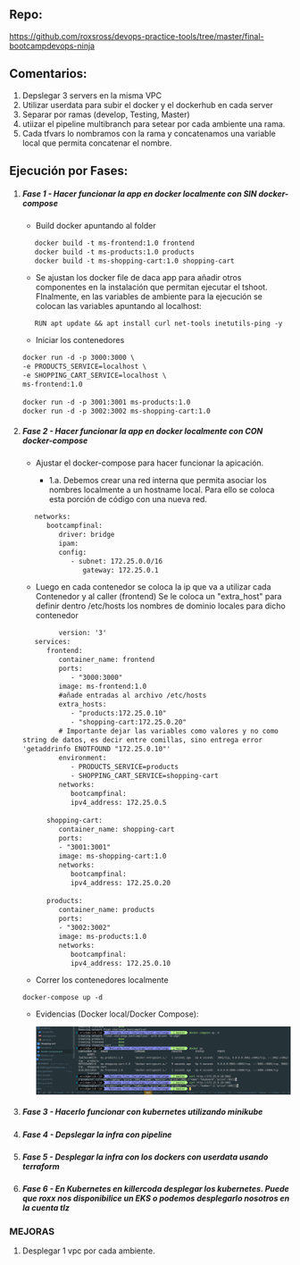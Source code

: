 ## Repo:

https://github.com/roxsross/devops-practice-tools/tree/master/final-bootcampdevops-ninja

## Comentarios:

1. Depslegar 3 servers en la misma VPC 
2. Utilizar userdata para subir el docker y el dockerhub en cada server
3. Separar por ramas (develop, Testing, Master) 
4. utiizar el pipeline multibranch para setear por cada ambiente una rama.
5. Cada tfvars lo nombramos con la rama y concatenamos una variable local que permita concatenar el nombre.
## Ejecución por Fases:

   1. ##### Fase 1 - Hacer funcionar la app en docker localmente con SIN docker-compose
      
      - Build docker apuntando al folder 
  
      ``` 
         docker build -t ms-frontend:1.0 frontend
         docker build -t ms-products:1.0 products
         docker build -t ms-shopping-cart:1.0 shopping-cart
      ```
      - Se ajustan los docker file de daca app para añadir otros componentes en la instalación que permitan ejecutar el tshoot. FInalmente, en las variables de ambiente para la ejecución se colocan las variables apuntando al localhost: 

      ```
         RUN apt update && apt install curl net-tools inetutils-ping -y

      ```
      - Iniciar los contenedores

      ```
      docker run -d -p 3000:3000 \
      -e PRODUCTS_SERVICE=localhost \
      -e SHOPPING_CART_SERVICE=localhost \
      ms-frontend:1.0

      docker run -d -p 3001:3001 ms-products:1.0
      docker run -d -p 3002:3002 ms-shopping-cart:1.0
      ```
   2. ##### Fase 2 - Hacer funcionar la app en docker localmente con CON docker-compose
      
      - Ajustar el docker-compose para hacer funcionar la apicación.
         
        - 1.a. Debemos crear una red interna que permita asociar los nombres localmente a un hostname local. Para ello se coloca esta porción de código con una nueva red.
      ```
         networks:
            bootcampfinal:
               driver: bridge
               ipam:
               config:
                  - subnet: 172.25.0.0/16
                     gateway: 172.25.0.1
      ```
        - Luego en cada contenedor se coloca la ip que va a utilizar cada Contenedor y al caller (frontend) Se le coloca un "extra_host" para definir dentro /etc/hosts los nombres de dominio locales para dicho contenedor

      ```
               version: '3'
         services:
            frontend:
               container_name: frontend
               ports:
                  - "3000:3000"
               image: ms-frontend:1.0
               #añade entradas al archivo /etc/hosts
               extra_hosts:
                  - "products:172.25.0.10"
                  - "shopping-cart:172.25.0.20"
               # Importante dejar las variables como valores y no como string de datos, es decir entre comillas, sino entrega error 'getaddrinfo ENOTFOUND "172.25.0.10"'
               environment:
                  - PRODUCTS_SERVICE=products
                  - SHOPPING_CART_SERVICE=shopping-cart
               networks:
                  bootcampfinal:
                  ipv4_address: 172.25.0.5

            shopping-cart:
               container_name: shopping-cart
               ports:
               - "3001:3001"
               image: ms-shopping-cart:1.0
               networks:
                  bootcampfinal:
                  ipv4_address: 172.25.0.20

            products:
               container_name: products
               ports:
               - "3002:3002"
               image: ms-products:1.0
               networks:
                  bootcampfinal:
                  ipv4_address: 172.25.0.10

         ```

        - Correr los contenedores localmente

         ```
         docker-compose up -d

         ```

        - Evidencias (Docker local/Docker Compose):

            ![](../docs/docker-local.png)


   3. ##### Fase 3 - Hacerlo funcionar con kubernetes utilizando minikube
   4. ##### Fase 4 - Depslegar la infra con pipeline
   5. ##### Fase 5 - Desplegar la infra con los dockers con userdata usando terraform
   6. ##### Fase 6 -  En Kubernetes en killercoda desplegar los kubernetes. Puede que roxx nos disponibilice un EKS o podemos desplegarlo nosotros en la cuenta tlz 


### MEJORAS

1. Desplegar 1 vpc por cada ambiente.


